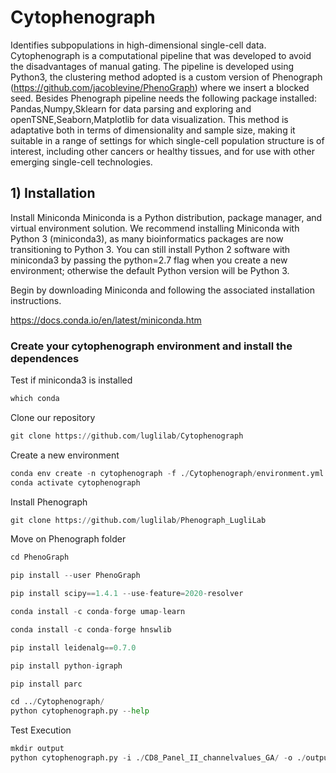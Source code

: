 # Cytophenograph

Identifies subpopulations in high-dimensional single-cell data. Cytophenograph is a computational pipeline that was developed to avoid the disadvantages of manual gating. The pipeline is developed using Python3, the clustering method adopted is a custom version of Phenograph (https://github.com/jacoblevine/PhenoGraph) where we insert a blocked seed. Besides Phenograph pipeline needs the following package installed: Pandas,Numpy,Sklearn for data parsing and exploring and openTSNE,Seaborn,Matplotlib for data visualization. This method is adaptative both in terms of dimensionality and sample size, making it suitable in a range of settings for which single-cell population structure is of interest, including other cancers or healthy tissues, and for use with other emerging single-cell technologies.

## 1) Installation 

Install Miniconda
Miniconda is a Python distribution, package manager, and virtual environment solution. We recommend installing Miniconda with Python 3 (miniconda3), as many bioinformatics packages are now transitioning to Python 3. You can still install Python 2 software with miniconda3 by passing the python=2.7 flag when you create a new environment; otherwise the default Python version will be Python 3.

Begin by downloading Miniconda and following the associated installation instructions.

https://docs.conda.io/en/latest/miniconda.htm

### Create your cytophenograph environment and install the dependences

Test if miniconda3 is installed


```python
which conda
```

Clone our repository


```python
git clone https://github.com/luglilab/Cytophenograph
```

Create a new environment


```python
conda env create -n cytophenograph -f ./Cytophenograph/environment.yml 
conda activate cytophenograph
```

Install Phenograph


```python
git clone https://github.com/luglilab/Phenograph_LugliLab
```

Move on Phenograph folder


```python
cd PhenoGraph 
```

```python
pip install --user PhenoGraph
```

```python
pip install scipy==1.4.1 --use-feature=2020-resolver
```

```python
conda install -c conda-forge umap-learn
```

```python
conda install -c conda-forge hnswlib
```


```python
pip install leidenalg==0.7.0
```

```python
pip install python-igraph
```


```python
pip install parc
```


```python
cd ../Cytophenograph/
python cytophenograph.py --help
```


Test Execution 
```python
mkdir output
python cytophenograph.py -i ./CD8_Panel_II_channelvalues_GA/ -o ./output/ -k 300 -m ./marker.txt -n TestCytophenograph -t 10
```

